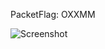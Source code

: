 PacketFlag: OXXMM  
  
![Screenshot](https://raw.githubusercontent.com/Cryakl/Ultimate-RAT-Collection/refs/heads/main/Gh0stRat/%e7%89%a7%e6%b0%91%e6%88%98%e5%a4%a9%e8%bf%9c%e6%8e%a7[%e8%87%b3%e5%b0%8a%e6%97%a0%e5%a3%b3%e7%89%88]/Screenshot.png)
